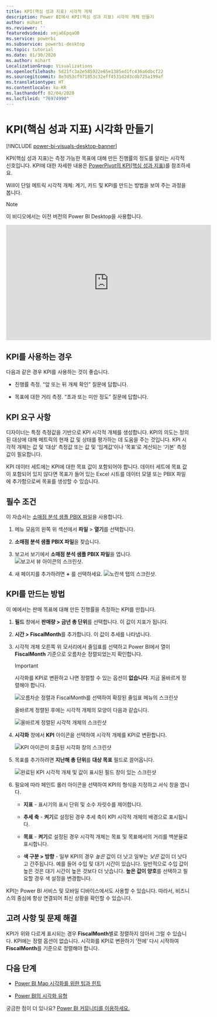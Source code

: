 ```yaml
---
title: KPI(핵심 성과 지표) 시각적 개체
description: Power BI에서 KPI(핵심 성과 지표) 시각적 개체 만들기
author: mihart
ms.reviewer: ''
featuredvideoid: xmja6EpqaO0
ms.service: powerbi
ms.subservice: powerbi-desktop
ms.topic: tutorial
ms.date: 01/30/2020
ms.author: mihart
LocalizationGroup: Visualizations
ms.openlocfilehash: 5d21fc3a2e585922e65e1385ed1fc436a6dbcf22
ms.sourcegitcommit: 8e3d53cf971853c32eff4531d2d3cdb725a199af
ms.translationtype: HT
ms.contentlocale: ko-KR
ms.lasthandoff: 02/04/2020
ms.locfileid: "76974990"
---
```

# <a name="create-key-performance-indicator-kpi-visualizations"></a>KPI(핵심 성과 지표) 시각화 만들기

[!INCLUDE [power-bi-visuals-desktop-banner](../includes/power-bi-visuals-desktop-banner.md)]

KPI(핵심 성과 지표)는 측정 가능한 목표에 대해 만든 진행률의 정도를 알리는 시각적 신호입니다. KPI에 대한 자세한 내용은 [PowerPivot의 KPI(핵심 성과 지표)](/previous-versions/sql/sql-server-2012/hh272050(v=sql.110))를 참조하세요.

Will이 단일 메트릭 시각적 개체: 계기, 카드 및 KPI를 만드는 방법을 보여 주는 과정을 봅니다.
   > [!NOTE]
   > 이 비디오에서는 이전 버전의 Power BI Desktop을 사용합니다.
   > 
   > 
<iframe width="560" height="315" src="https://www.youtube.com/embed/xmja6EpqaO0?list=PL1N57mwBHtN0JFoKSR0n-tBkUJHeMP2cP" frameborder="0" allowfullscreen></iframe>

## <a name="when-to-use-a-kpi"></a>KPI를 사용하는 경우

다음과 같은 경우 KPI를 사용하는 것이 좋습니다.

* 진행률 측정. “앞 또는 뒤 개체 확인” 질문에 답합니다.

* 목표에 대한 거리 측정. “초과 또는 미만 정도” 질문에 답합니다.

## <a name="kpi-requirements"></a>KPI 요구 사항

디자이너는 특정 측정값을 기반으로 KPI 시각적 개체를 생성합니다. KPI의 의도는 정의된 대상에 대해 메트릭의 현재 값 및 상태를 평가하는 데 도움을 주는 것입니다. KPI 시각적 개체는 값 및 ‘대상’ 측정값 또는 값 및 ‘임계값’이나 ‘목표’로 계산되는 ‘기본’ 측정값이 필요합니다.    

KPI 데이터 세트에는 KPI에 대한 목표 값이 포함되어야 합니다. 데이터 세트에 목표 값이 포함되어 있지 않다면 목표가 들어 있는 Excel 시트를 데이터 모델 또는 PBIX 파일에 추가함으로써 목표를 생성할 수 있습니다.

## <a name="prerequisites"></a>필수 조건

이 자습서는 [소매점 분석 샘플 PBIX 파일](https://download.microsoft.com/download/9/6/D/96DDC2FF-2568-491D-AAFA-AFDD6F763AE3/Retail%20Analysis%20Sample%20PBIX.pbix)을 사용합니다.

1. 메뉴 모음의 왼쪽 위 섹션에서 **파일** > **열기**를 선택합니다.

1. **소매점 분석 샘플 PBIX 파일**을 찾습니다.

1. 보고서 보기에서 **소매점 분석 샘플 PBIX 파일**을 엽니다. ![보고서 뷰 아이콘의 스크린샷.](media/power-bi-visualization-kpi/power-bi-report-view.png)

1. 새 페이지를 추가하려면 **+** 를 선택하세요. ![노란색 탭의 스크린샷.](media/power-bi-visualization-kpi/power-bi-yellow-tab.png)

## <a name="how-to-create-a-kpi"></a>KPI를 만드는 방법

이 예에서는 판매 목표에 대해 만든 진행률을 측정하는 KPI를 만듭니다.

1. **필드** 창에서 **판매량 > 금년 총 단위**를 선택합니다.  이 값이 지표가 됩니다.

1. **시간 > FiscalMonth**를 추가합니다.  이 값이 추세를 나타냅니다.

1. 시각적 개체 오른쪽 위 모서리에서 줄임표를 선택하고 Power BI에서 열이 **FiscalMonth** 기준으로 오름차순 정렬되었는지 확인합니다.

    > [!IMPORTANT]
    > 시각화를 KPI로 변환하고 나면 정렬할 수 있는 옵션이 **없습니다**. 지금 올바르게 정렬해야 합니다.

    ![오름차순 정렬과 FiscalMonth를 선택하여 확장된 줄임표 메뉴의 스크린샷](media/power-bi-visualization-kpi/power-bi-ascending-by-fiscal-month.png)

    올바르게 정렬된 후에는 시각적 개체의 모양이 다음과 같습니다.

    ![올바르게 정렬된 시각적 개체의 스크린샷](media/power-bi-visualization-kpi/power-bi-chart.png)

1. **시각화** 창에서 **KPI** 아이콘을 선택하여 시각적 개체를 KPI로 변환합니다.

    ![KPI 아이콘이 호출된 시각화 창의 스크린샷](media/power-bi-visualization-kpi/power-bi-kpi-template.png)

1. 목표를 추가하려면 **지난해 총 단위**를 **대상 목표** 필드로 끌어옵니다.

    ![완료된 KPI 시각적 개체 및 값이 표시된 필드 창이 있는 스크린샷](media/power-bi-visualization-kpi/power-bi-kpi-done.png)

1. 필요에 따라 페인트 롤러 아이콘을 선택하여 KPI의 형식을 지정하고 서식 창을 엽니다.

    * **지표** - 표시기의 표시 단위 및 소수 자릿수를 제어합니다.

    * **추세 축** - **켜기**로 설정된 경우 추세 축이 KPI 시각적 개체의 배경으로 표시됩니다.  

    * **목표** - **켜기**로 설정된 경우 시각적 개체는 목표 및 목표에서의 거리를 백분율로 표시합니다.

    * **색 구분 > 방향** - 일부 KPI의 경우 *높은* 값이 더 낫고 일부는 *낮은* 값이 더 낫다고 간주됩니다. 예를 들어 수입 및 대기 시간이 있습니다. 일반적으로 수입 값이 높은 것은 대기 시간이 높은 것보다 더 낫습니다. **높은 값이 양호**를 선택하고 필요할 경우 색 설정을 변경합니다.

KPI는 Power BI 서비스 및 모바일 디바이스에서도 사용할 수 있습니다. 따라서, 비즈니스의 중심에 항상 연결되어 최신 상황을 확인할 수 있습니다.

## <a name="considerations-and-troubleshooting"></a>고려 사항 및 문제 해결

KPI가 위와 다르게 표시되는 경우 **FiscalMonth**별로 정렬하지 않아서 그럴 수 있습니다. KPI에는 정렬 옵션이 없습니다. 시각화를 KPI로 변환하기 ‘전에’ 다시 시작하여 **FiscalMonth**를 기준으로 정렬해야 합니다. 

## <a name="next-steps"></a>다음 단계

* [Power BI Map 시각화를 위한 팁과 힌트](power-bi-map-tips-and-tricks.md)

* [Power BI의 시각화 유형](power-bi-visualization-types-for-reports-and-q-and-a.md)

궁금한 점이 더 있나요? [Power BI 커뮤니티를 이용하세요.](https://community.powerbi.com/)
